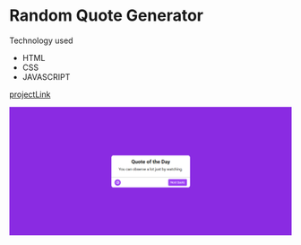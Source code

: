 # Random Quote Generator

Technology used

- HTML
- CSS
- JAVASCRIPT

[projectLink](https://abhijs25.netlify.app)

![projectImg](projectImg.png)